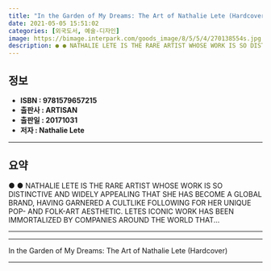 ```yaml
---
title: "In the Garden of My Dreams: The Art of Nathalie Lete (Hardcover)"
date: 2021-05-05 15:51:02
categories: [외국도서, 예술-디자인]
image: https://bimage.interpark.com/goods_image/8/5/5/4/270138554s.jpg
description: ● ● NATHALIE LETE IS THE RARE ARTIST WHOSE WORK IS SO DISTINCTIVE AND WIDELY APPEALING THAT SHE HAS BECOME A GLOBAL BRAND, HAVING GARNERED A CULTLIKE FOLLOWIN
---
```


## **정보**

- **ISBN : 9781579657215**
- **출판사 : ARTISAN**
- **출판일 : 20171031**
- **저자 : Nathalie Lete**

------



## **요약**

●  ●  NATHALIE LETE IS THE RARE ARTIST WHOSE WORK IS SO DISTINCTIVE AND WIDELY APPEALING THAT SHE HAS BECOME A GLOBAL BRAND, HAVING GARNERED A CULTLIKE FOLLOWING FOR HER UNIQUE POP- AND FOLK-ART AESTHETIC. LETES ICONIC WORK HAS BEEN IMMORTALIZED BY COMPANIES AROUND THE WORLD THAT... 

------



------


In the Garden of My Dreams: The Art of Nathalie Lete (Hardcover) 

------


